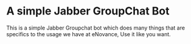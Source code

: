 # A simple Jabber GroupChat Bot

This is a simple Jabber Groupchat bot which does many things that are specifics to the usage we have at eNovance,
Use it like you want.
